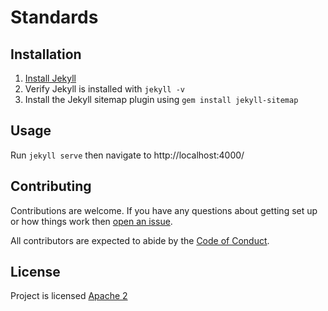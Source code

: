 # Standards

## Installation

1. [Install Jekyll](https://jekyllrb.com/docs/installation/)
2. Verify Jekyll is installed with `jekyll -v`
3. Install the Jekyll sitemap plugin using `gem install jekyll-sitemap`

## Usage

Run `jekyll serve` then navigate to http://localhost:4000/

## Contributing

Contributions are welcome. If you have any questions about getting set up or how things work then [open an issue](https://github.com/mgcoven/Standards/issues/new).

All contributors are expected to abide by the [Code of Conduct](https://github.com/mgcoven/Standards/blob/master/CODE_OF_CONDUCT.md).

## License

Project is licensed [Apache 2](https://www.apache.org/licenses/LICENSE-2.0)
